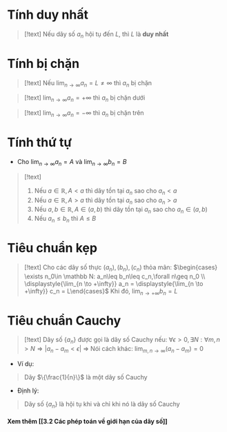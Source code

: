 
# Tính duy nhất

>[!text]
>Nếu dãy số $a_n$  hội tụ đến $L$, thì $L$  là **duy nhất**

# Tính bị chặn

>[!text]
>Nếu $\displaystyle{\lim_{n \to \infty}} a_n = L\neq \infty$ thì $a_n$  bị chặn

>[!text]
>$\displaystyle{\lim_{n \to \infty}} a_n = +\infty$ thì $a_n$ bị chặn dưới

>[!text]
>$\displaystyle{\lim_{n \to \infty}} a_n = -\infty$ thì $a_n$  bị chặn trên

# Tính thứ tự

- Cho $\displaystyle{\lim_{n \to \infty}} a_n = A$  và $\displaystyle{\lim_{n \to \infty}} b_n = B$ 
>[!text]
>1. Nếu $a\in \mathbb R, A<a$ thì dãy tồn tại $a_n$  sao cho $a_n < a$
>2. Nếu $a\in \mathbb R, A>a$ thì dãy tồn tại $a_n$  sao cho $a_n > a$
>3. Nếu $a,b\in \mathbb R, A\in (a, b)$  thì dãy tồn tại $a_n$  sao cho $a_n\in (a, b)$
>4. Nếu $a_n \leq b_n$  thì $A\leq B$

# Tiêu chuẩn kẹp

>[!text]
>Cho các dãy số thực $(a_n), (b_n), (c_n)$  thỏa mãn: $\begin{cases} \exists n_0\in \mathbb N: a_n\leq b_n\leq c_n,\forall n\geq n_0 \\ \displaystyle{\lim_{n \to +\infty}} a_n = \displaystyle{\lim_{n \to +\infty}} c_n = L\end{cases}$
>Khi đó, $\displaystyle{\lim_{n \to +\infty}} b_n = L$

# Tiêu chuẩn Cauchy

>[!text]
>Dãy số $\{a_n\}$  được gọi là dãy số Cauchy nếu: $\forall \epsilon >0, \exists N: \forall m, n>N\Rightarrow |a_n-a_m<\epsilon|$
>$\Rightarrow$ Nói cách khác: $\displaystyle{\lim_{m,n\to \infty}}(a_n-a_m)=0$

- Ví dụ:
>Dãy $\{\frac{1}{n}\}$ là một dãy số Cauchy

- Định lý:
> Dãy số $\{a_n\}$ là hội tụ khi và chỉ khi nó là dãy số Cauchy


#### Xem thêm [[3.2 Các phép toán về giới hạn của dãy số]]


